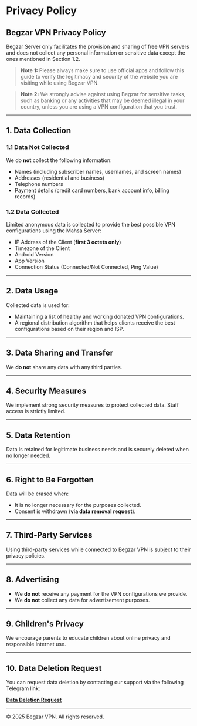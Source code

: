 # Privacy Policy

## Begzar VPN Privacy Policy

Begzar Server only facilitates the provision and sharing of free VPN servers and does not collect any personal information or sensitive data except the ones mentioned in Section 1.2.

> **Note 1:** Please always make sure to use official apps and follow this guide to verify the legitimacy and security of the website you are visiting while using Begzar VPN.

> **Note 2:** We strongly advise against using Begzar for sensitive tasks, such as banking or any activities that may be deemed illegal in your country, unless you are using a VPN configuration that you trust.

---

## 1. Data Collection

### 1.1 Data Not Collected
We do **not** collect the following information:

- Names (including subscriber names, usernames, and screen names)
- Addresses (residential and business)
- Telephone numbers
- Payment details (credit card numbers, bank account info, billing records)

### 1.2 Data Collected
Limited anonymous data is collected to provide the best possible VPN configurations using the Mahsa Server:

- IP Address of the Client (**first 3 octets only**)
- Timezone of the Client
- Android Version
- App Version
- Connection Status (Connected/Not Connected, Ping Value)

---

## 2. Data Usage

Collected data is used for:

- Maintaining a list of healthy and working donated VPN configurations.
- A regional distribution algorithm that helps clients receive the best configurations based on their region and ISP.

---

## 3. Data Sharing and Transfer
We **do not** share any data with any third parties.

---

## 4. Security Measures
We implement strong security measures to protect collected data. Staff access is strictly limited.

---

## 5. Data Retention
Data is retained for legitimate business needs and is securely deleted when no longer needed.

---

## 6. Right to Be Forgotten
Data will be erased when:

- It is no longer necessary for the purposes collected.
- Consent is withdrawn (**via data removal request**).

---

## 7. Third-Party Services
Using third-party services while connected to Begzar VPN is subject to their privacy policies.

---

## 8. Advertising
- We **do not** receive any payment for the VPN configurations we provide.
- We **do not** collect any data for advertisement purposes.

---

## 9. Children's Privacy
We encourage parents to educate children about online privacy and responsible internet use.

---

## 10. Data Deletion Request
You can request data deletion by contacting our support via the following Telegram link:

**[Data Deletion Request](#)**

---

© 2025 Begzar VPN. All rights reserved.

